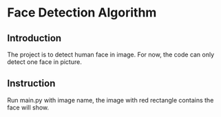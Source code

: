 # Face Detection Algorithm
## Introduction
The project is to detect human face in image.
For now, the code can only detect one face in picture.

## Instruction
Run main.py with image name, the image with red rectangle contains the face will show.